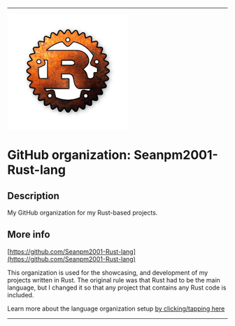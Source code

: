 
***

![Rust-lang.jpeg failed to load. The file may be missing or corrupt. Check the file path for errors first.](/AdditionalInfo/1/Seanpm2001-Rust-lang/Rust-lang.jpeg)

# GitHub organization: Seanpm2001-Rust-lang

## Description

My GitHub organization for my Rust-based projects.

## More info

[https://github.com/Seanpm2001-Rust-lang](https://github.com/Seanpm2001-Rust-lang)

This organization is used for the showcasing, and development of my projects written in Rust. The original rule was that Rust had to be the main language, but I changed it so that any project that contains any Rust code is included.

Learn more about the language organization setup [by clicking/tapping here](/AdditionalInfo/LanguageOrgs/README.md)

***
